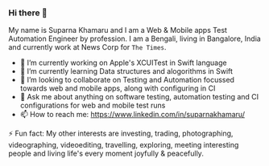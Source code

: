 ### Hi there 👋

My name is Suparna Khamaru and I am a Web & Mobile apps Test Automation Engineer by profession. I am a Bengali, living in Bangalore, India and currently work at News Corp for `The Times`. 

- 🔭 I’m currently working on Apple's XCUITest in Swift language
- 🌱 I’m currently learning Data structures and alogorithms in Swift 
- 👯 I’m looking to collaborate on Testing and Automation focussed towards web and mobile apps, along with configuring in CI
- 💬 Ask me about anything on software testing, automation testing and CI configurations for web and mobile test runs
- 📫 How to reach me: https://www.linkedin.com/in/suparnakhamaru/

⚡ Fun fact: 
My other interests are investing, trading, photographing, videographing, videoediting, travelling, exploring, meeting interesting people and living life's every moment joyfully & peacefully. 


<!--
//You can find me on [![Instagram][1.2]][1], or on [![LinkedIn][3.2]][3].

[1.2]: http://i.imgur.com/wWzX9uB.png (twitter icon without padding)
[2.2]: https://raw.githubusercontent.com/MartinHeinz/MartinHeinz/master/linkedin-3-16.png (LinkedIn icon without padding)

[1]: https://twitter.com/Martin_Heinz_
[2]: https://www.linkedin.com/in/heinz-martin/

**suparna-khamaru/suparna-khamaru** is a ✨ _special_ ✨ repository because its `README.md` (this file) appears on your GitHub profile.

Here are some ideas to get you started:

- 🔭 I’m currently working on ...
- 🌱 I’m currently learning ...
- 👯 I’m looking to collaborate on ...
- 🤔 I’m looking for help with ...
- 💬 Ask me about ...
- 📫 How to reach me: ...
- 😄 Pronouns: ...
- ⚡ Fun fact: ...
-->
